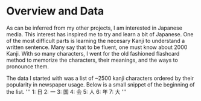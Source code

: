 # Overview and Data
As can be inferred from my other projects, I am interested in Japanese media. This interest has inspired me to try and learn a bit of Japanese. One of the most difficult parts is learning the necesary Kanji to understand a written sentence. Many say that to be fluent, one must know about 2000 Kanji. With so many characters, I went for the old fashioned flashcard method to memorize the characters, their meanings, and the ways to pronounce them.

The data I started with was a list of ~2500 kanji characters ordered by their popularity in newspaper usage. Below is a small snippet of the beginning of the list.
'''
1: 日
2: 一
3: 国
4: 会
5: 人
6: 年
7: 大
'''
